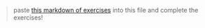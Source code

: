 > paste [this markdown of exercises](https://raw.githubusercontent.com/janke-learning/reference-type-exercises/master/README.md) into this file and complete the exercises! 
